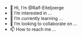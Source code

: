 - 👋 Hi, I’m @Ralf-Eiteljoerge
- 👀 I’m interested in ...
- 🌱 I’m currently learning ...
- 💞️ I’m looking to collaborate on ...
- 📫 How to reach me ...

<!---
Ralf-Eiteljoerge/Ralf-Eiteljoerge is a ✨ special ✨ repository because its `README.md` (this file) appears on your GitHub profile.
You can click the Preview link to take a look at your changes.
--->
